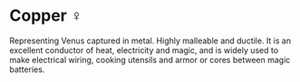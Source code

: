 # Copper ♀

Representing Venus captured in metal. Highly malleable and ductile. It is an
excellent conductor of heat, electricity and magic, and is widely used to make
electrical wiring, cooking utensils and armor or cores between magic batteries.
